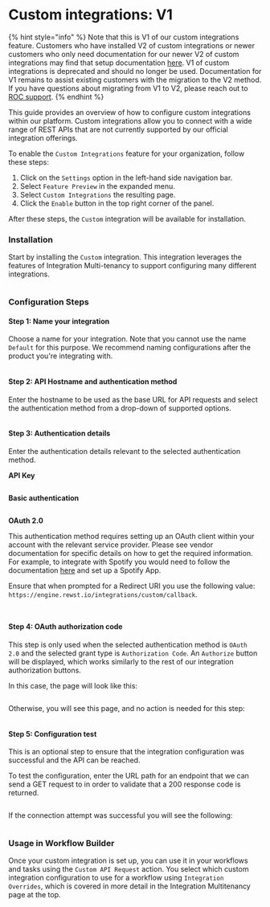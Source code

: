 # Custom integrations: V1

{% hint style="info" %}
Note that this is V1 of our custom integrations feature. Customers who have installed V2 of custom integrations or newer customers who only need documentation for our newer V2 of custom integrations may find that setup documentation [here](https://docs.rewst.help/documentation/integrations/custom-integrations/custom-integrations-v2).  V1 of custom integrations is deprecated and should no longer be used. Documentation for V1 remains to assist existing customers with the migration to the V2 method. If you have questions about migrating from V1 to V2, please reach out to [ROC support](../../../../support-and-community/roc-support/).&#x20;
{% endhint %}

This guide provides an overview of how to configure custom integrations within our platform. Custom integrations allow you to connect with a wide range of REST APIs that are not currently supported by our official integration offerings.

To enable the `Custom Integrations` feature for your organization, follow these steps:

1. Click on the `Settings` option in the left-hand side navigation bar.
2. Select `Feature Preview` in the expanded menu.
3. Select `Custom Integrations` the resulting page.
4. Click the `Enable` button in the top right corner of the panel.

After these steps, the `Custom` integration will be available for installation.

### Installation

Start by installing the `Custom` integration. This integration leverages the features of Integration Multi-tenancy to support configuring many different integrations.

<figure><img src="../../../../.gitbook/assets/custom-integrations-install.png" alt=""><figcaption></figcaption></figure>

### Configuration Steps

#### Step 1: Name your integration

Choose a name for your integration. Note that you cannot use the name `Default` for this purpose. We recommend naming configurations after the product you're integrating with.

<figure><img src="../../../../.gitbook/assets/custom-integrations-step-1.png" alt=""><figcaption></figcaption></figure>

#### Step 2: API Hostname and authentication method

Enter the hostname to be used as the base URL for API requests and select the authentication method from a drop-down of supported options.

<figure><img src="../../../../.gitbook/assets/custom-integrations-step-2.png" alt=""><figcaption></figcaption></figure>

#### Step 3: Authentication details

Enter the authentication details relevant to the selected authentication method.

**API Key**

<figure><img src="../../../../.gitbook/assets/custom-integrations-step-3-api-key.png" alt=""><figcaption></figcaption></figure>

**Basic authentication**

<figure><img src="../../../../.gitbook/assets/custom-integrations-step-3-basic-auth.png" alt=""><figcaption></figcaption></figure>

**OAuth 2.0**

This authentication method requires setting up an OAuth client within your account with the relevant service provider. Please see vendor documentation for specific details on how to get the required information. For example, to integrate with Spotify you would need to follow the documentation [here](https://developer.spotify.com/documentation/web-api/tutorials/getting-started) and set up a Spotify App.

Ensure that when prompted for a Redirect URI you use the following value: `https://engine.rewst.io/integrations/custom/callback`.

<figure><img src="../../../../.gitbook/assets/custom-integrations-step-3-oauth-1.png" alt=""><figcaption></figcaption></figure>

<figure><img src="../../../../.gitbook/assets/custom-integrations-step-3-oauth-2.png" alt=""><figcaption></figcaption></figure>

#### Step 4: OAuth authorization code

This step is only used when the selected authentication method is `OAuth 2.0` and the selected grant type is `Authorization Code`. An `Authorize` button will be displayed, which works similarly to the rest of our integration authorization buttons.

In this case, the page will look like this:

<figure><img src="../../../../.gitbook/assets/custom-integrations-step-4-oauth.png" alt=""><figcaption></figcaption></figure>

Otherwise, you will see this page, and no action is needed for this step:

<figure><img src="../../../../.gitbook/assets/custom-integrations-step-4-no-reqs.png" alt=""><figcaption></figcaption></figure>

#### Step 5: Configuration test

This is an optional step to ensure that the integration configuration was successful and the API can be reached.

To test the configuration, enter the URL path for an endpoint that we can send a GET request to in order to validate that a 200 response code is returned.

<figure><img src="../../../../.gitbook/assets/custom-integrations-step-5.png" alt=""><figcaption></figcaption></figure>

If the connection attempt was successful you will see the following:

<figure><img src="../../../../.gitbook/assets/custom-integrations-step-5-success.png" alt=""><figcaption></figcaption></figure>

### Usage in Workflow Builder

Once your custom integration is set up, you can use it in your workflows and tasks using the `Custom API Request` action. You select which custom integration configuration to use for a workflow using `Integration Overrides`, which is covered in more detail in the Integration Multitenancy page at the top.

<figure><img src="../../../../.gitbook/assets/custom-integrations-action.png" alt=""><figcaption></figcaption></figure>

<figure><img src="../../../../.gitbook/assets/custom-integrations-integration-overrides.png" alt=""><figcaption></figcaption></figure>

